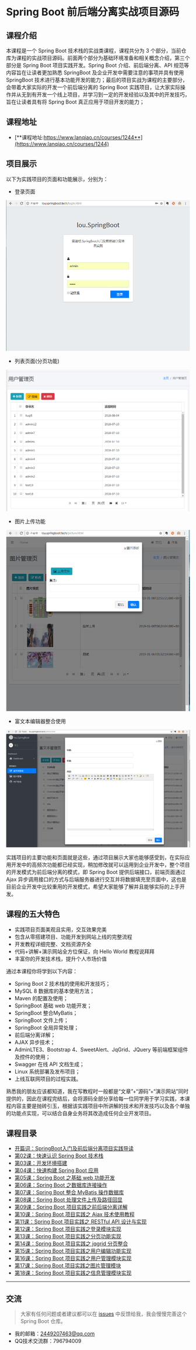 # Spring Boot 前后端分离实战项目源码

## 课程介绍

本课程是一个 Spring Boot 技术栈的实战类课程，课程共分为 3 个部分，当前仓库为课程的实战项目源码。前面两个部分为基础环境准备和相关概念介绍，第三个部分是 Spring Boot 项目实践开发。Spring Boot 介绍、前后端分离、API 规范等内容旨在让读者更加熟悉 SpringBoot 及企业开发中需要注意的事项并具有使用 SpringBoot 技术进行基本功能开发的能力；最后的项目实战为课程的主要部分，会带着大家实际的开发一个前后端分离的 Spring Boot 实践项目，让大家实际操作并从无到有开发一个线上项目，并学习到一定的开发经验以及其中的开发技巧，旨在让读者具有将 Spring Boot 真正应用于项目开发的能力；

## 课程地址

- [**课程地址:https://www.lanqiao.cn/courses/1244**](https://www.lanqiao.cn/courses/1244)

## 项目展示

以下为实践项目的页面和功能展示，分别为：

- 登录页面

![login](login.png)

- 列表页面(分页功能)

![list](list.png)

- 图片上传功能

![picture](picture.png)

- 富文本编辑器整合使用

![rich-txt](rich-txt.png)

实践项目的主要功能和页面就是这些，通过项目展示大家也能够感受到，在实际应用开发中的高频次功能都已经实现，稍加修改就可以运用到企业开发中，整个项目的开发模式为前后端分离的模式，即 Spring Boot 提供后端接口，前端页面通过 Ajax 异步调用接口的方式与后端服务器进行交互并将数据填充至页面中，这也是目前企业开发中比较重用的开发模式，希望大家能够了解并且能够实际的上手开发。

## 课程的五大特色

- 实践项目页面美观且实用，交互效果完美
- 包含从零搭建项目、功能开发到网站上线的完整流程
- 开发教程详细完整、文档资源齐全
- 代码+讲解+演示网站全方位保证，向 Hello World 教程说拜拜
- 丰富你的开发技术栈，提升个人市场价值

通过本课程你将学到以下内容：

- Spring Boot 2 技术栈的使用和开发技巧；
- MySQL 8 数据库的基本使用方法；
- Maven 的配置及使用；
- SpringBoot 基础 web 功能开发；
- SpringBoot 整合MyBatis；
- SpringBoot 文件上传；
- SpringBoot 全局异常处理；
- 前后端分离详解；
- AJAX 异步技术；
- AdminLTE3、Bootstrap 4、SweetAlert、JqGrid、JQuery 等前端框架组件及控件的使用；
- Swagger 在线 API 文档生成；
- Linux 系统部署及发布项目；
- 上线互联网项目的过程实践。

熟悉我的朋友应该都知道，我在写教程时一般都是“文章”+“源码”+“演示网站”同时提供的，因此在课程完结后，会将源码全部分享给每一位同学用于学习实践，本课程内容主要是抛砖引玉，根据该实践项目中所讲解的技术和开发技巧以及各个单独的功能点实现，可以结合自身业务将其改造成任何企业开发项目。

## 课程目录

- [开篇词：SpringBoot入门及前后端分离项目实践导读](https://www.lanqiao.cn/courses/1244)
- [第02课：快速认识 Spring Boot 技术栈](https://www.lanqiao.cn/courses/1244/labs/9841/document)
- [第03课：开发环境搭建](https://www.lanqiao.cn/courses/1244/labs/9842/document)
- [第04课：快速构建 Spring Boot 应用](https://www.lanqiao.cn/courses/1244/labs/9843/document)
- [第05课：Spring Boot 之基础 web 功能开发](https://www.lanqiao.cn/courses/1244/labs/9844/document)
- [第06课：Spring Boot 之数据库连接操作](https://www.lanqiao.cn/courses/1244/labs/9845/document)
- [第07课：Spring Boot 整合 MyBatis 操作数据库](https://www.lanqiao.cn/courses/1244/labs/9846/document)
- [第08课：Spring Boot 处理文件上传及路径回显](https://www.lanqiao.cn/courses/1244/labs/9847/document)
- [第09课：Spring Boot 项目实践之前后端分离详解](https://www.lanqiao.cn/courses/1244/labs/9848/document)
- [第10课：Spring Boot 项目实践之 Ajax 技术使用教程](https://www.lanqiao.cn/courses/1244/labs/9849/document)
- [第11课：Spring Boot 项目实践之  RESTful API 设计与实现](https://www.lanqiao.cn/courses/1244/labs/9850/document)
- [第12课：Spring Boot 项目实践之登录模块实现](https://www.lanqiao.cn/courses/1244/labs/9851/document)
- [第13课：Spring Boot 项目实践之分页功能实现](https://www.lanqiao.cn/courses/1244/labs/9852/document)
- [第14课：Spring Boot 项目实践之 jqgrid 分页整合](https://www.lanqiao.cn/courses/1244/labs/9853/document)
- [第15课：Spring Boot 项目实践之用户编辑功能实现](https://www.lanqiao.cn/courses/1244/labs/9854/document)
- [第16课：Spring Boot 项目实践之用户管理模块实现](https://www.lanqiao.cn/courses/1244/labs/9855/document)
- [第17课：Spring Boot 项目实践之图片管理模块](https://www.lanqiao.cn/courses/1244/labs/9856/document)
- [第18课：Spring Boot 项目实践之信息管理模块实现](https://www.lanqiao.cn/courses/1244/labs/9857/document)

---

## 交流

> 大家有任何问题或者建议都可以在 [issues](https://github.com/ZHENFENG13/springboot-projects/issues) 中反馈给我，我会慢慢完善这个 Spring Boot 仓库。

- 我的邮箱：2449207463@qq.com
- QQ技术交流群：796794009